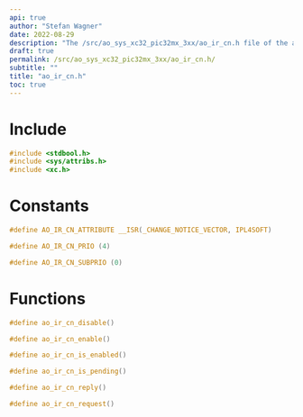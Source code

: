 ```yaml
---
api: true
author: "Stefan Wagner"
date: 2022-08-29
description: "The /src/ao_sys_xc32_pic32mx_3xx/ao_ir_cn.h file of the ao real-time operating system."
draft: true
permalink: /src/ao_sys_xc32_pic32mx_3xx/ao_ir_cn.h/
subtitle: ""
title: "ao_ir_cn.h"
toc: true
---
```


# Include

```c
#include <stdbool.h>
#include <sys/attribs.h>
#include <xc.h>
```

# Constants

```c
#define AO_IR_CN_ATTRIBUTE __ISR(_CHANGE_NOTICE_VECTOR, IPL4SOFT)
```

```c
#define AO_IR_CN_PRIO (4)
```

```c
#define AO_IR_CN_SUBPRIO (0)
```

# Functions

```c
#define ao_ir_cn_disable()
```

```c
#define ao_ir_cn_enable()
```

```c
#define ao_ir_cn_is_enabled()
```

```c
#define ao_ir_cn_is_pending()
```

```c
#define ao_ir_cn_reply()
```

```c
#define ao_ir_cn_request()
```

